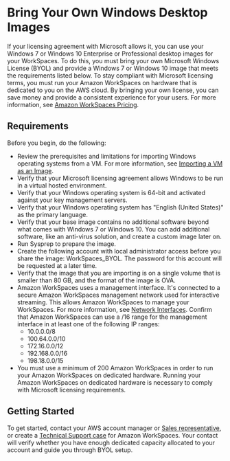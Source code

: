 # Bring Your Own Windows Desktop Images<a name="byol-windows-images"></a>

If your licensing agreement with Microsoft allows it, you can use your Windows 7 or Windows 10 Enterprise or Professional desktop images for your WorkSpaces\. To do this, you must bring your own Microsoft Windows License \(BYOL\) and provide a Windows 7 or Windows 10 image that meets the requirements listed below\. To stay compliant with Microsoft licensing terms, you must run your Amazon WorkSpaces on hardware that is dedicated to you on the AWS cloud\. By bringing your own license, you can save money and provide a consistent experience for your users\. For more information, see [Amazon WorkSpaces Pricing](https://aws.amazon.com/workspaces/pricing/)\.

## Requirements<a name="windows_images_prerequisties"></a>

Before you begin, do the following:
+ Review the prerequisites and limitations for importing Windows operating systems from a VM\. For more information, see [Importing a VM as an Image](http://docs.aws.amazon.com/vm-import/latest/userguide/vmimport-image-import.html)\.
+ Verify that your Microsoft licensing agreement allows Windows to be run in a virtual hosted environment\.
+ Verify that your Windows operating system is 64\-bit and activated against your key management servers\.
+ Verify that your Windows operating system has "English \(United States\)" as the primary language\.
+ Verify that your base image contains no additional software beyond what comes with Windows 7 or Windows 10\. You can add additional software, like an anti\-virus solution, and create a custom image later on\.
+ Run Sysprep to prepare the image\.
+ Create the following account with local administrator access before you share the image: WorkSpaces\_BYOL\. The password for this account will be requested at a later time\.
+ Verify that the image that you are importing is on a single volume that is smaller than 80 GB, and the format of the image is OVA\.
+ Amazon WorkSpaces uses a management interface\. It's connected to a secure Amazon WorkSpaces management network used for interactive streaming\. This allows Amazon WorkSpaces to manage your WorkSpaces\. For more information, see [Network Interfaces](workspaces-port-requirements.md#network-interfaces)\. Confirm that Amazon WorkSpaces can use a /16 range for the management interface in at least one of the following IP ranges:
  + 10\.0\.0\.0/8
  + 100\.64\.0\.0/10
  + 172\.16\.0\.0/12
  + 192\.168\.0\.0/16
  + 198\.18\.0\.0/15
+ You must use a minimum of 200 Amazon WorkSpaces in order to run your Amazon WorkSpaces on dedicated hardware\. Running your Amazon WorkSpaces on dedicated hardware is necessary to comply with Microsoft licensing requirements\. 

## Getting Started<a name="windows_images_get_started"></a>

To get started, contact your AWS account manager or [Sales representative](https://aws.amazon.com/contact-us/aws-sales/), or create a [Technical Support case](https://console.aws.amazon.com/support/home?region=us-east-1#/case/create) for Amazon WorkSpaces\. Your contact will verify whether you have enough dedicated capacity allocated to your account and guide you through BYOL setup\.